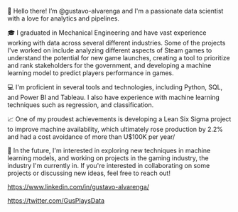 👋 Hello there! I’m @gustavo-alvarenga and I'm a passionate data scientist with a love for analytics and pipelines. 

🎓 I graduated in Mechanical Engineering and have vast experience working with data across several different industries. Some of the projects I've worked on include analyzing different aspects of Steam games to understand the potential for new game launches, creating a tool to prioritize and rank stakeholders for the government, and developing a machine learning model to predict players performance in games.

💻 I'm proficient in several tools and technologies, including Python, SQL, and Power BI and Tableau. I also have experience with machine learning techniques such as regression, and classification.

📈 One of my proudest achievements is developing a Lean Six Sigma project to improve machine availability, which ultimately rose production by 2.2% and had a cost avoidance of more than U$100K per year/

🚀 In the future, I'm interested in exploring new techniques in machine learning models, and working on projects in the gaming industry, the industry I'm currently in. If you're interested in collaborating on some projects or discussing new ideas, feel free to reach out!

https://www.linkedin.com/in/gustavo-alvarenga/

https://twitter.com/GusPlaysData



<!---
- 👀 I’m interested in ...
- 🌱 I’m currently learning ...
- 💞️ I’m looking to collaborate on ...
- 📫 How to reach me ...


gustavo-alvarenga/gustavo-alvarenga is a ✨ special ✨ repository because its `README.md` (this file) appears on your GitHub profile.
You can click the Preview link to take a look at your changes.
--->
